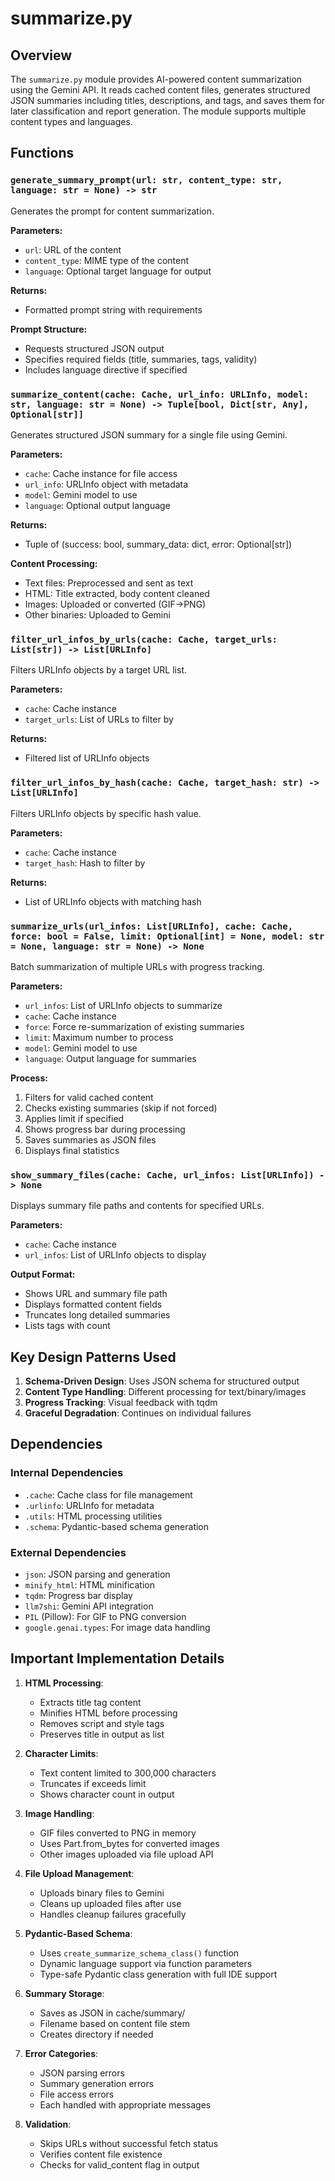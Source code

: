 # summarize.py

## Overview

The `summarize.py` module provides AI-powered content summarization using the Gemini API. It reads cached content files, generates structured JSON summaries including titles, descriptions, and tags, and saves them for later classification and report generation. The module supports multiple content types and languages.

## Functions

### `generate_summary_prompt(url: str, content_type: str, language: str = None) -> str`

Generates the prompt for content summarization.

**Parameters:**
- `url`: URL of the content
- `content_type`: MIME type of the content
- `language`: Optional target language for output

**Returns:**
- Formatted prompt string with requirements

**Prompt Structure:**
- Requests structured JSON output
- Specifies required fields (title, summaries, tags, validity)
- Includes language directive if specified

### `summarize_content(cache: Cache, url_info: URLInfo, model: str, language: str = None) -> Tuple[bool, Dict[str, Any], Optional[str]]`

Generates structured JSON summary for a single file using Gemini.

**Parameters:**
- `cache`: Cache instance for file access
- `url_info`: URLInfo object with metadata
- `model`: Gemini model to use
- `language`: Optional output language

**Returns:**
- Tuple of (success: bool, summary_data: dict, error: Optional[str])

**Content Processing:**
- Text files: Preprocessed and sent as text
- HTML: Title extracted, body content cleaned
- Images: Uploaded or converted (GIF→PNG)
- Other binaries: Uploaded to Gemini

### `filter_url_infos_by_urls(cache: Cache, target_urls: List[str]) -> List[URLInfo]`

Filters URLInfo objects by a target URL list.

**Parameters:**
- `cache`: Cache instance
- `target_urls`: List of URLs to filter by

**Returns:**
- Filtered list of URLInfo objects

### `filter_url_infos_by_hash(cache: Cache, target_hash: str) -> List[URLInfo]`

Filters URLInfo objects by specific hash value.

**Parameters:**
- `cache`: Cache instance
- `target_hash`: Hash to filter by

**Returns:**
- List of URLInfo objects with matching hash

### `summarize_urls(url_infos: List[URLInfo], cache: Cache, force: bool = False, limit: Optional[int] = None, model: str = None, language: str = None) -> None`

Batch summarization of multiple URLs with progress tracking.

**Parameters:**
- `url_infos`: List of URLInfo objects to summarize
- `cache`: Cache instance
- `force`: Force re-summarization of existing summaries
- `limit`: Maximum number to process
- `model`: Gemini model to use
- `language`: Output language for summaries

**Process:**
1. Filters for valid cached content
2. Checks existing summaries (skip if not forced)
3. Applies limit if specified
4. Shows progress bar during processing
5. Saves summaries as JSON files
6. Displays final statistics

### `show_summary_files(cache: Cache, url_infos: List[URLInfo]) -> None`

Displays summary file paths and contents for specified URLs.

**Parameters:**
- `cache`: Cache instance
- `url_infos`: List of URLInfo objects to display

**Output Format:**
- Shows URL and summary file path
- Displays formatted content fields
- Truncates long detailed summaries
- Lists tags with count

## Key Design Patterns Used

1. **Schema-Driven Design**: Uses JSON schema for structured output
2. **Content Type Handling**: Different processing for text/binary/images
3. **Progress Tracking**: Visual feedback with tqdm
4. **Graceful Degradation**: Continues on individual failures

## Dependencies

### Internal Dependencies
- `.cache`: Cache class for file management
- `.urlinfo`: URLInfo for metadata
- `.utils`: HTML processing utilities
- `.schema`: Pydantic-based schema generation

### External Dependencies
- `json`: JSON parsing and generation
- `minify_html`: HTML minification
- `tqdm`: Progress bar display
- `llm7shi`: Gemini API integration
- `PIL` (Pillow): For GIF to PNG conversion
- `google.genai.types`: For image data handling

## Important Implementation Details

1. **HTML Processing**:
   - Extracts title tag content
   - Minifies HTML before processing
   - Removes script and style tags
   - Preserves title in output as list

2. **Character Limits**:
   - Text content limited to 300,000 characters
   - Truncates if exceeds limit
   - Shows character count in output

3. **Image Handling**:
   - GIF files converted to PNG in memory
   - Uses Part.from_bytes for converted images
   - Other images uploaded via file upload API

4. **File Upload Management**:
   - Uploads binary files to Gemini
   - Cleans up uploaded files after use
   - Handles cleanup failures gracefully

5. **Pydantic-Based Schema**:
   - Uses `create_summarize_schema_class()` function
   - Dynamic language support via function parameters
   - Type-safe Pydantic class generation with full IDE support

6. **Summary Storage**:
   - Saves as JSON in cache/summary/
   - Filename based on content file stem
   - Creates directory if needed

7. **Error Categories**:
   - JSON parsing errors
   - Summary generation errors
   - File access errors
   - Each handled with appropriate messages

8. **Validation**:
   - Skips URLs without successful fetch status
   - Verifies content file existence
   - Checks for valid_content flag in output